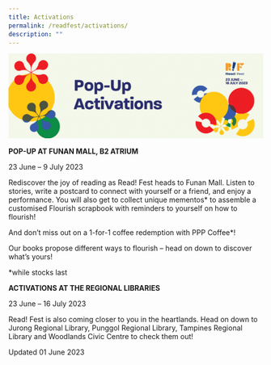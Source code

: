 ```yaml
---
title: Activations
permalink: /readfest/activations/
description: ""
---
```

![banner RF](\images\RF23\rf23_popup.png)

**POP-UP AT FUNAN MALL, B2 ATRIUM**

23 June – 9 July 2023

Rediscover the joy of reading as Read! Fest heads to Funan Mall. Listen to stories, write a postcard to connect with yourself or a friend, and enjoy a performance. You will also get to collect unique mementos* to assemble a customised Flourish scrapbook with reminders to yourself on how to flourish!

And don’t miss out on a 1-for-1 coffee redemption with PPP Coffee*! 

Our books propose different ways to flourish – head on down to discover what’s yours!

*while stocks last


**ACTIVATIONS AT THE REGIONAL LIBRARIES**

23 June – 16 July 2023

Read! Fest is also coming closer to you in the heartlands. Head on down to Jurong Regional Library, Punggol Regional Library, Tampines Regional Library and Woodlands Civic Centre to check them out!

Updated 01 June 2023